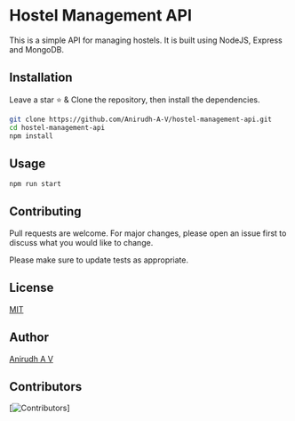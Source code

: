 # Hostel Management API

This is a simple API for managing hostels. It is built using NodeJS, Express and MongoDB.

## Installation

Leave a star ⭐ & Clone the repository, then install the dependencies.

```bash
git clone https://github.com/Anirudh-A-V/hostel-management-api.git
cd hostel-management-api
npm install
```

## Usage

```bash
npm run start
```

## Contributing

Pull requests are welcome. For major changes, please open an issue first to discuss what you would like to change.

Please make sure to update tests as appropriate.

## License

[MIT](https://choosealicense.com/licenses/mit/)

## Author

[Anirudh A V](https://github.com/Anirudh-A-V/)

## Contributors

[![Contributors](https://contrib.rocks/image?repo=Anirudh-A-V/hostel-management-api)]